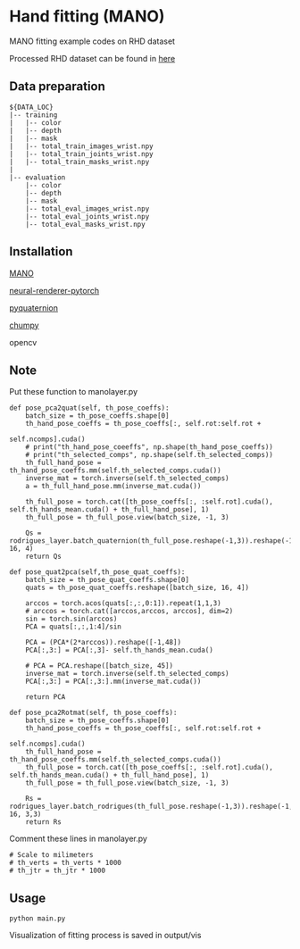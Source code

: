 Hand fitting (MANO)
======
MANO fitting example codes on RHD dataset

Processed RHD dataset can be found in [here](https://drive.google.com/open?id=1f5QMCwmrIfH5j7iH73jwjgbqhBn8J174)

## Data preparation

    ${DATA_LOC}
    |-- training
    |   |-- color
    |   |-- depth
    |   |-- mask
    |   |-- total_train_images_wrist.npy
    |   |-- total_train_joints_wrist.npy
    |   |-- total_train_masks_wrist.npy    
    |
    |-- evaluation
        |-- color
        |-- depth
        |-- mask
        |-- total_eval_images_wrist.npy
        |-- total_eval_joints_wrist.npy
        |-- total_eval_masks_wrist.npy    


## Installation

[MANO](https://github.com/hassony2/manopth)

[neural-renderer-pytorch](https://github.com/daniilidis-group/neural_renderer)

[pyquaternion](https://github.com/KieranWynn/pyquaternion)

[chumpy](https://github.com/mattloper/chumpy)

opencv

## Note

Put these function to manolayer.py

    def pose_pca2quat(self, th_pose_coeffs):
        batch_size = th_pose_coeffs.shape[0]
        th_hand_pose_coeffs = th_pose_coeffs[:, self.rot:self.rot +
                                                         self.ncomps].cuda()
        # print("th_hand_pose_coeeffs", np.shape(th_hand_pose_coeffs))
        # print("th_selected_comps", np.shape(self.th_selected_comps))
        th_full_hand_pose = th_hand_pose_coeffs.mm(self.th_selected_comps.cuda())
        inverse_mat = torch.inverse(self.th_selected_comps)
        a = th_full_hand_pose.mm(inverse_mat.cuda())

        th_full_pose = torch.cat([th_pose_coeffs[:, :self.rot].cuda(), self.th_hands_mean.cuda() + th_full_hand_pose], 1)
        th_full_pose = th_full_pose.view(batch_size, -1, 3)

        Qs = rodrigues_layer.batch_quaternion(th_full_pose.reshape(-1,3)).reshape(-1, 16, 4)
        return Qs

    def pose_quat2pca(self,th_pose_quat_coeffs):
        batch_size = th_pose_quat_coeffs.shape[0]
        quats = th_pose_quat_coeffs.reshape([batch_size, 16, 4])

        arccos = torch.acos(quats[:,:,0:1]).repeat(1,1,3)
        # arccos = torch.cat([arccos,arccos, arccos], dim=2)
        sin = torch.sin(arccos)
        PCA = quats[:,:,1:4]/sin

        PCA = (PCA*(2*arccos)).reshape([-1,48])
        PCA[:,3:] = PCA[:,3]- self.th_hands_mean.cuda()

        # PCA = PCA.reshape([batch_size, 45])
        inverse_mat = torch.inverse(self.th_selected_comps)
        PCA[:,3:] = PCA[:,3:].mm(inverse_mat.cuda())

        return PCA

    def pose_pca2Rotmat(self, th_pose_coeffs):
        batch_size = th_pose_coeffs.shape[0]
        th_hand_pose_coeffs = th_pose_coeffs[:, self.rot:self.rot +
                                                         self.ncomps].cuda()
        th_full_hand_pose = th_hand_pose_coeffs.mm(self.th_selected_comps.cuda())
        th_full_pose = torch.cat([th_pose_coeffs[:, :self.rot].cuda(), self.th_hands_mean.cuda() + th_full_hand_pose], 1)
        th_full_pose = th_full_pose.view(batch_size, -1, 3)

        Rs = rodrigues_layer.batch_rodrigues(th_full_pose.reshape(-1,3)).reshape(-1, 16, 3,3)
        return Rs

Comment these lines in manolayer.py

    # Scale to milimeters
    # th_verts = th_verts * 1000
    # th_jtr = th_jtr * 1000

## Usage

    python main.py
Visualization of fitting process is saved in output/vis 

